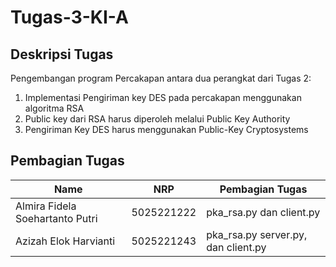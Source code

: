# Tugas-3-KI-A



## Deskripsi Tugas
Pengembangan program Percakapan antara dua perangkat dari Tugas 2:
1. Implementasi Pengiriman key DES pada percakapan menggunakan algoritma RSA
2. Public key dari RSA harus diperoleh melalui Public Key Authority
3. Pengiriman Key DES harus menggunakan Public-Key Cryptosystems

## Pembagian Tugas
| Name           | NRP        | Pembagian Tugas   |
| ---            | ---        | ----------|
| Almira Fidela Soehartanto Putri | 5025221222|pka_rsa.py dan client.py |
| Azizah Elok Harvianti | 5025221243 | pka_rsa.py server.py, dan client.py|
